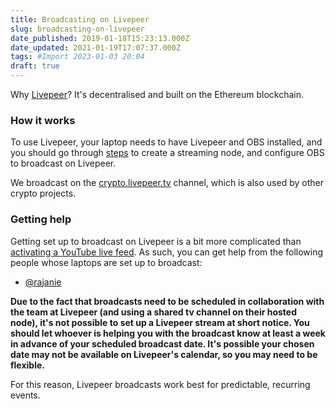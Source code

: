 ```yaml
---
title: Broadcasting on Livepeer
slug: broadcasting-on-livepeer
date_published: 2019-01-18T15:23:13.000Z
date_updated: 2021-01-19T17:07:37.000Z
tags: #Import 2023-01-03 20:04
draft: true
---
```


Why [Livepeer](https://livepeer.org/)? It's decentralised and built on the Ethereum blockchain.

### How it works

To use Livepeer, your laptop needs to have Livepeer and OBS installed, and you should go through [steps](https://github.com/livepeer/wiki/wiki/Blueprint:-set-up-a-broadcasting-node-using-Livepeer-and-OBS) to create a streaming node, and configure OBS to broadcast on Livepeer.

We broadcast on the [crypto.livepeer.tv](https://media.livepeer.org/channels/0xcAFA695C965e5B143341376185e13e03F17788A3) channel, which is also used by other crypto projects.

### Getting help

Getting set up to broadcast on Livepeer is a bit more complicated than [activating a YouTube live feed](__GHOST_URL__/broadcasting-live-on-youtube/). As such, you can get help from the following people whose laptops are set up to broadcast:

- [@rajanie](status-im://user/0x04aca623746382b59a7bdce5e7ef93b3fe7eb30af7a0f246cafc22bd59b9d1de540d01d512cd1636a7f1e8250a8fbc85880a158afbf96f65d089610c8ec0074f83)

**Due to the fact that broadcasts need to be scheduled in collaboration with the team at Livepeer (and using a shared tv channel on their hosted node), it's not possible to set up a Livepeer stream at short notice. You should let whoever is helping you with the broadcast know at least a week in advance of your scheduled broadcast date. It's possible your chosen date may not be available on Livepeer's calendar, so you may need to be flexible.**

For this reason, Livepeer broadcasts work best for predictable, recurring events.
